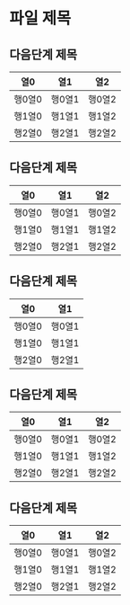 # 파일 제목
## 다음단계 제목

| 열0 | 열1 | 열2 |
|:-----:|:-----:|:-----:|
| 행0열0 | 행0열1 | 행0열2 |
| 행1열0 | 행1열1 | 행1열2 |
| 행2열0 | 행2열1 | 행2열2 |


## 다음단계 제목

| 열0 | 열1 | 열2 |
|:-----:|:-----:|:-----:|
| 행0열0 | 행0열1 | 행0열2 |
| 행1열0 | 행1열1 | 행1열2 |
| 행2열0 | 행2열1 | 행2열2 |


## 다음단계 제목

| 열0 | 열1 |
|:-----:|:-----:|
| 행0열0 | 행0열1 |
| 행1열0 | 행1열1 |
| 행2열0 | 행2열1 |

## 다음단계 제목

| 열0 | 열1 | 열2 |
|:-----:|:-----:|:-----:|
| 행0열0 | 행0열1 | 행0열2 |
| 행1열0 | 행1열1 | 행1열2 |
| 행2열0 | 행2열1 | 행2열2 |


## 다음단계 제목

| 열0 | 열1 | 열2 |
|:-----:|:-----:|:-----:|
| 행0열0 | 행0열1 | 행0열2 |
| 행1열0 | 행1열1 | 행1열2 |
| 행2열0 | 행2열1 | 행2열2 |
